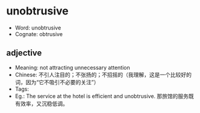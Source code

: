 # unobtrusive

- Word: unobtrusive
- Cognate: obtrusive

## adjective

- Meaning: not attracting unnecessary attention
- Chinese: 不引人注目的；不张扬的；不招摇的（我理解，这是一个比较好的词，因为“它不吸引不必要的关注”）
- Tags: 
- Eg.: The service at the hotel is efficient and unobtrusive. 那旅馆的服务既有效率，又沉稳低调。

